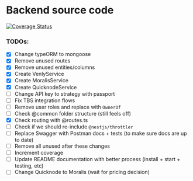 # Backend source code

[![Coverage Status](https://coveralls.io/repos/github/falco-gg/blockchain/badge.svg?branch=main&t=qN2lID)](https://coveralls.io/github/falco-gg/blockchain?branch=main)

### TODOs:

- [x] Change typeORM to mongoose
- [x] Remove unused routes
- [x] Remove unused entities/columns
- [x] Create VenlyService
- [x] Create MoralisService
- [x] Create QuicknodeService
- [ ] Change API key to strategy with passport
- [ ] Fix TBS integration flows
- [ ] Remove user roles and replace with `OwnerOf`
- [ ] Check @common folder structure (still feels off)
- [x] Check routing with @routes.ts
- [ ] Check if we should re-include `@nestjs/throttler`
- [ ] Replace Swagger with Postman docs + tests (to make sure docs are up to date)
- [ ] Remove all unused after these changes
- [ ] Increment coverage
- [ ] Update README documentation with better process (install + start + testing, etc)
- [ ] Change Quicknode to Moralis (wait for pricing decision)
